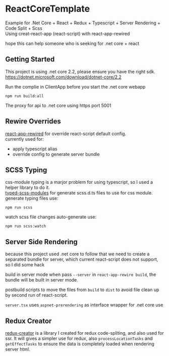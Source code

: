 # ReactCoreTemplate
Example for .Net Core + React + Redux + Typescript + Server Rendering + Code Split + Scss  
Using creat-react-app (react-script) with react-app-rewired  
  
hope this can help someone who is seeking for .net core + react

## Getting Started
This project is using .net core 2.2, please ensure you have the right sdk.  
https://dotnet.microsoft.com/download/dotnet-core/2.2

Run the complie in ClientApp before you start the .net core webapp
```
npm run build:all
```
The proxy for api to .net core using https port 5001 

## Rewire Overrides
[react-app-rewired](https://github.com/timarney/react-app-rewired]) for override react-script default config.  
currently used for:
- apply typescript alias
- override config to generate server bundle
  
## SCSS Typing
css-module typing is a marjor problem for using typescript, so I used a helper library to do it.  
[typed-scss-modules](https://github.com/skovy/typed-scss-modules) for generate scss.d.ts files to use for css module.   
generate typing files use:
```
npm run scss
```
watch scss file changes auto-generate use:
```
npm run scss:watch
```
  
## Server Side Rendering
because this project used .net core to follow that we need to create a separated bundle for server, which current react-script does not support, so I did some hack
  
build in server mode when pass ``--server`` in ``react-app-rewire build``, the bundle will be built in server mode.  
  
postbuild scripts to move the files from ``build`` to ``dist`` to avoid file clean up by second run of react-script.  

``server.tsx`` uses ``aspnet-prerendering`` as interface wrapper for .net core use
  
## Redux Creator
[redux-creator](https://github.com/JiarongGu/banbrick-redux-creator) is a library I created for redux code-spliting, and also used for ssr. It will gives a simpler use for redux, also ``processLocationTasks`` and ``getEffectTasks`` to ensure the data is completely loaded when rendering server html.
